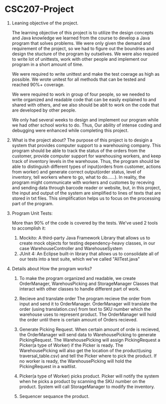 # CSC207-Project

1. Leaning objective of the project.
    
    The learning objective of this project is to utilize the design concepts and Java knowledge we learned from the course to develop a Java program that solves problems. We were only given the demand and requirement of the project, so we had to figure out the boundries and design the stucture of the program by outselives. We were also requied to write lot of unittests, work with other people and implement our program in a short amount of time. 
    
    We were required to write unittest and make the test coerage as high as possible. We wrote unitest for all methods that can be tested and reached 90%+ coverage. 
    
    We were required to work in group of four people, so we needed to write organized and readable code that can be easily explained to and shared with others, and we also should be ablt to work on the code that are developed by other people.
    
    We only had several weeks to design and implement our program while we had other school works to do. Thus, Our ability of intense coding and debugging were enhanced while completing this project.  
    
    
2. What is the project about?
    The purpose of this project is to desigin a system that provides computer support to a warehousing company. This program should be able to track the status of the orders from the customer, provide computer support for warehousing workers, and keep track of inventory levels in the warehouse. Thus, the program should be able to distinguish different types of input(orders from customer, actions from worker) and generate correct output(order status, level of inventory, tell workers where to go, what to do......). In reality, the program might communicate with workers and customes by receving and sending data through barcode reader or website, but, in this project, the input and output of the system are simplified to lines of texts that are stored in txt files. This simplification helps us to focus on the processing part of the program.    
    
3. Program Unit Tests:

    More than 90% of the code is covered by the tests. We've used 2 tools to accomplish it:
    
    1. Mockito:
    A third-party Java Framework Library that allows us to create mock objects for testing dependency-heavy classes, in our case WarehouseController and WarehouseSystem
    2. JUnit 4: 
    An Eclipse built-in library that allows us to consolidate all of our tests into a test suite, which we've called "AllTest.java"
               

4. Details about How the program works?
    1. To make the program organized and readable, we create OrderManager, WarehousPicking and StorageManager Classes that interact with other classes to handle different part of work. 
    
    2. Recieve and translate order
    The program recieve the order from input and send it to OrderManager. OrderManager will translate the order (using translation.csv) from text to SKU number which the warehouse uses to represent product. The OrderManager will hold the order until there is certain amount of Orders recieved.
    
    3. Generate Picking Request. 
    When certain amount of orde is recieved, the OrderManager will send data to WarehousePicking to generate PickingRequest. The WarehousePicking will assign PickingRequest a Picker(a type of Worker) if the Picker is ready. The WarehousePicking will also get the location of the product(using traversal_table.csv) and tell the Picker where to pick the product. If no worker is ready, the WarehousePicking will hold the PickingRequest in a waitlist.   
    
    4. Picker(a type of Worker) picks product.
    Picker will notify the system when he picks a product by scanning the SKU number on the product. System will call StorageManager to modify the inventory.
    
    5. Sequencer sequance the product.
